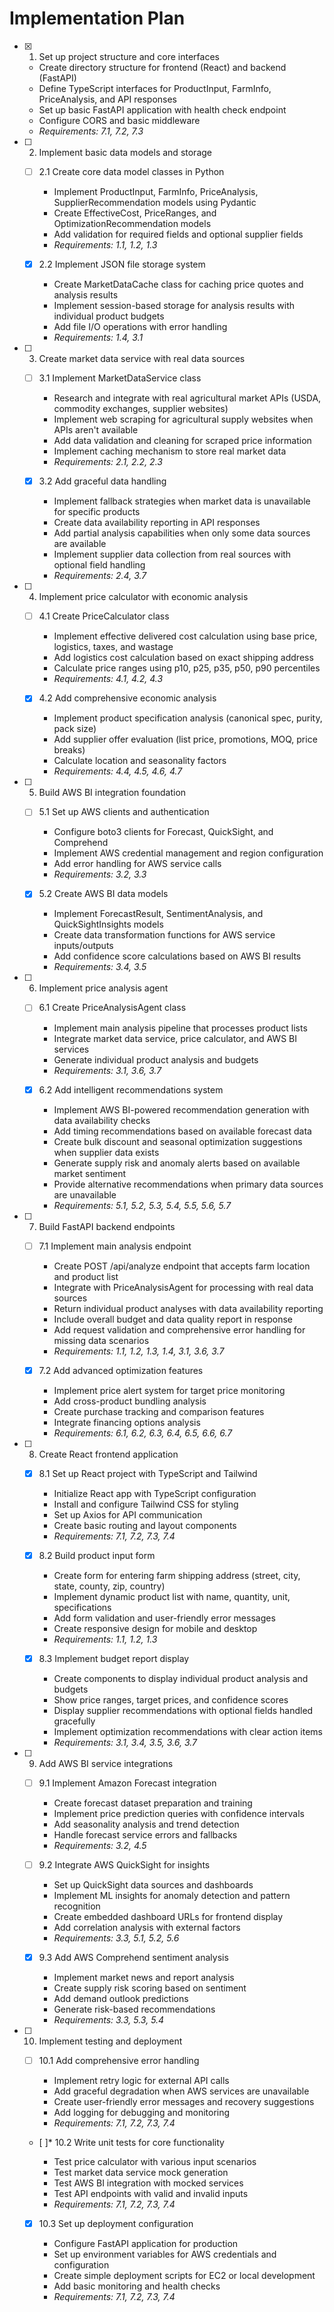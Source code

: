 # Implementation Plan

- [x] 1. Set up project structure and core interfaces

  - Create directory structure for frontend (React) and backend (FastAPI)
  - Define TypeScript interfaces for ProductInput, FarmInfo, PriceAnalysis, and API responses
  - Set up basic FastAPI application with health check endpoint
  - Configure CORS and basic middleware
  - _Requirements: 7.1, 7.2, 7.3_

- [ ] 2. Implement basic data models and storage

  - [ ] 2.1 Create core data model classes in Python

    - Implement ProductInput, FarmInfo, PriceAnalysis, SupplierRecommendation models using Pydantic
    - Create EffectiveCost, PriceRanges, and OptimizationRecommendation models
    - Add validation for required fields and optional supplier fields
    - _Requirements: 1.1, 1.2, 1.3_

  - [x] 2.2 Implement JSON file storage system





    - Create MarketDataCache class for caching price quotes and analysis results
    - Implement session-based storage for analysis results with individual product budgets
    - Add file I/O operations with error handling
    - _Requirements: 1.4, 3.1_

- [ ] 3. Create market data service with real data sources

  - [ ] 3.1 Implement MarketDataService class

    - Research and integrate with real agricultural market APIs (USDA, commodity exchanges, supplier websites)
    - Implement web scraping for agricultural supply websites when APIs aren't available
    - Add data validation and cleaning for scraped price information
    - Implement caching mechanism to store real market data
    - _Requirements: 2.1, 2.2, 2.3_

  - [x] 3.2 Add graceful data handling


    - Implement fallback strategies when market data is unavailable for specific products
    - Create data availability reporting in API responses
    - Add partial analysis capabilities when only some data sources are available
    - Implement supplier data collection from real sources with optional field handling
    - _Requirements: 2.4, 3.7_

- [ ] 4. Implement price calculator with economic analysis

  - [ ] 4.1 Create PriceCalculator class

    - Implement effective delivered cost calculation using base price, logistics, taxes, and wastage
    - Add logistics cost calculation based on exact shipping address
    - Calculate price ranges using p10, p25, p35, p50, p90 percentiles
    - _Requirements: 4.1, 4.2, 4.3_

  - [x] 4.2 Add comprehensive economic analysis


    - Implement product specification analysis (canonical spec, purity, pack size)
    - Add supplier offer evaluation (list price, promotions, MOQ, price breaks)
    - Calculate location and seasonality factors
    - _Requirements: 4.4, 4.5, 4.6, 4.7_

- [ ] 5. Build AWS BI integration foundation

  - [ ] 5.1 Set up AWS clients and authentication

    - Configure boto3 clients for Forecast, QuickSight, and Comprehend
    - Implement AWS credential management and region configuration
    - Add error handling for AWS service calls
    - _Requirements: 3.2, 3.3_

  - [x] 5.2 Create AWS BI data models


    - Implement ForecastResult, SentimentAnalysis, and QuickSightInsights models
    - Create data transformation functions for AWS service inputs/outputs
    - Add confidence score calculations based on AWS BI results
    - _Requirements: 3.4, 3.5_

- [ ] 6. Implement price analysis agent

  - [ ] 6.1 Create PriceAnalysisAgent class

    - Implement main analysis pipeline that processes product lists
    - Integrate market data service, price calculator, and AWS BI services
    - Generate individual product analysis and budgets
    - _Requirements: 3.1, 3.6, 3.7_



  - [x] 6.2 Add intelligent recommendations system




    - Implement AWS BI-powered recommendation generation with data availability checks
    - Add timing recommendations based on available forecast data
    - Create bulk discount and seasonal optimization suggestions when supplier data exists
    - Generate supply risk and anomaly alerts based on available market sentiment
    - Provide alternative recommendations when primary data sources are unavailable
    - _Requirements: 5.1, 5.2, 5.3, 5.4, 5.5, 5.6, 5.7_

- [ ] 7. Build FastAPI backend endpoints

  - [ ] 7.1 Implement main analysis endpoint

    - Create POST /api/analyze endpoint that accepts farm location and product list
    - Integrate with PriceAnalysisAgent for processing with real data sources
    - Return individual product analyses with data availability reporting
    - Include overall budget and data quality report in response
    - Add request validation and comprehensive error handling for missing data scenarios
    - _Requirements: 1.1, 1.2, 1.3, 1.4, 3.1, 3.6, 3.7_



  - [x] 7.2 Add advanced optimization features





    - Implement price alert system for target price monitoring
    - Add cross-product bundling analysis
    - Create purchase tracking and comparison features
    - Integrate financing options analysis
    - _Requirements: 6.1, 6.2, 6.3, 6.4, 6.5, 6.6, 6.7_

- [ ] 8. Create React frontend application

  - [x] 8.1 Set up React project with TypeScript and Tailwind

    - Initialize React app with TypeScript configuration
    - Install and configure Tailwind CSS for styling
    - Set up Axios for API communication
    - Create basic routing and layout components
    - _Requirements: 7.1, 7.2, 7.3, 7.4_

  - [x] 8.2 Build product input form

    - Create form for entering farm shipping address (street, city, state, county, zip, country)
    - Implement dynamic product list with name, quantity, unit, specifications
    - Add form validation and user-friendly error messages
    - Create responsive design for mobile and desktop
    - _Requirements: 1.1, 1.2, 1.3_

  - [x] 8.3 Implement budget report display

    - Create components to display individual product analysis and budgets
    - Show price ranges, target prices, and confidence scores
    - Display supplier recommendations with optional fields handled gracefully
    - Implement optimization recommendations with clear action items
    - _Requirements: 3.1, 3.4, 3.5, 3.6, 3.7_

- [ ] 9. Add AWS BI service integrations

  - [ ] 9.1 Implement Amazon Forecast integration

    - Create forecast dataset preparation and training
    - Implement price prediction queries with confidence intervals
    - Add seasonality analysis and trend detection
    - Handle forecast service errors and fallbacks
    - _Requirements: 3.2, 4.5_

  - [ ] 9.2 Integrate AWS QuickSight for insights

    - Set up QuickSight data sources and dashboards
    - Implement ML insights for anomaly detection and pattern recognition
    - Create embedded dashboard URLs for frontend display
    - Add correlation analysis with external factors
    - _Requirements: 3.3, 5.1, 5.2, 5.6_

  - [x] 9.3 Add AWS Comprehend sentiment analysis


    - Implement market news and report analysis
    - Create supply risk scoring based on sentiment
    - Add demand outlook predictions
    - Generate risk-based recommendations
    - _Requirements: 3.3, 5.3, 5.4_

- [ ] 10. Implement testing and deployment

  - [ ] 10.1 Add comprehensive error handling

    - Implement retry logic for external API calls
    - Add graceful degradation when AWS services are unavailable
    - Create user-friendly error messages and recovery suggestions
    - Add logging for debugging and monitoring
    - _Requirements: 7.1, 7.2, 7.3, 7.4_

  - [ ]\* 10.2 Write unit tests for core functionality

    - Test price calculator with various input scenarios
    - Test market data service mock generation
    - Test AWS BI integration with mocked services
    - Test API endpoints with valid and invalid inputs
    - _Requirements: 7.1, 7.2, 7.3, 7.4_



  - [x] 10.3 Set up deployment configuration





    - Configure FastAPI application for production
    - Set up environment variables for AWS credentials and configuration
    - Create simple deployment scripts for EC2 or local development
    - Add basic monitoring and health checks
    - _Requirements: 7.1, 7.2, 7.3, 7.4_
